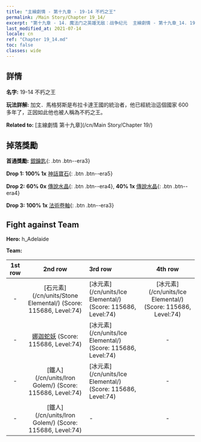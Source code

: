 ```yaml
---
title: "主線劇情 - 第十九章 - 19-14 不朽之王"
permalink: /Main Story/Chapter 19_14/
excerpt: "第十九章 - 14. 魔法门之英雄无敌：战争纪元  主線劇情 - 第十九章_14. 19-14 不朽之王"
last_modified_at: 2021-07-14
locale: cn
ref: "Chapter 19_14.md"
toc: false
classes: wide
---
```


## 詳情

 **名字:** 19-14 不朽之王

 **玩法詳解:** 加文．馬格努斯是布拉卡達王國的統治者，他已經統治這個國家 600 多年了，正因如此他也被人稱為不朽之王。

 **Related to:** [主線劇情 第十九章](/cn/Main Story/Chapter 19/)

## 掉落獎勵

 **首通獎勵:** [銀鑰匙](/cn/Items/con_693/){: .btn .btn--era3}

 **Drop 1:** **100% 1x** [神話寶石](/cn/Items/mat_65/){: .btn .btn--era5}

 **Drop 2:** **60% 0x** [傳說水晶](/cn/Items/mat_59/){: .btn .btn--era4}, **40% 1x** [傳說水晶](/cn/Items/mat_59/){: .btn .btn--era4}

 **Drop 3:** **100% 1x** [法術卷軸](/cn/Items/con_694/){: .btn .btn--era3}


## Fight against Team
 **Hero:** h_Adelaide

 **Team:**


  | 1st row | 2nd row | 3rd row | 4th row |
  |:----:|:----:|:----|:----:|
  | - | [石元素](/cn/units/Stone Elemental/) (Score: 115686, Level:74)  | [冰元素](/cn/units/Ice Elemental/) (Score: 115686, Level:74)  | [冰元素](/cn/units/Ice Elemental/) (Score: 115686, Level:74)  |
  | - | [娜迦蛇妖](/cn/units/Naga/) (Score: 115686, Level:74)  | [冰元素](/cn/units/Ice Elemental/) (Score: 115686, Level:74)  | - |
  | - | [鐵人](/cn/units/Iron Golem/) (Score: 115686, Level:74)  | [冰元素](/cn/units/Ice Elemental/) (Score: 115686, Level:74)  | - |
  | - | [鐵人](/cn/units/Iron Golem/) (Score: 115686, Level:74)  | - | - |


